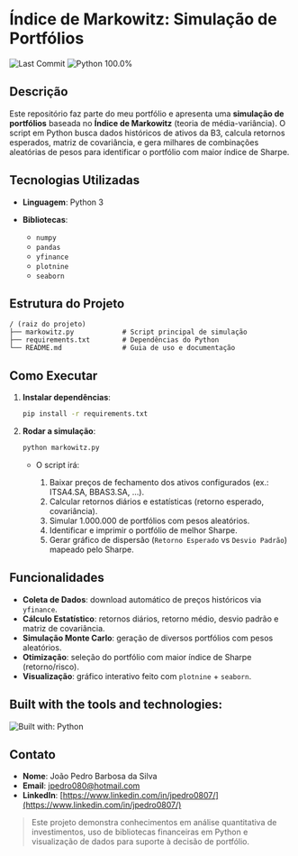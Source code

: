 # Índice de Markowitz: Simulação de Portfólios

<!-- Badges -->

![Last Commit](https://img.shields.io/github/last-commit/jpedro0807/modelo_de_markowitz?style=flat-square)
![Python 100.0%](https://img.shields.io/badge/Python-100%25-blue?style=flat-square\&logo=python)


## Descrição

Este repositório faz parte do meu portfólio e apresenta uma **simulação de portfólios** baseada no **Índice de Markowitz** (teoria de média-variância). O script em Python busca dados históricos de ativos da B3, calcula retornos esperados, matriz de covariância, e gera milhares de combinações aleatórias de pesos para identificar o portfólio com maior índice de Sharpe.

## Tecnologias Utilizadas

* **Linguagem**: Python 3
* **Bibliotecas**:

  * `numpy`
  * `pandas`
  * `yfinance`
  * `plotnine`
  * `seaborn`

## Estrutura do Projeto

```
/ (raiz do projeto)
├── markowitz.py            # Script principal de simulação
├── requirements.txt        # Dependências do Python
└── README.md               # Guia de uso e documentação
```

## Como Executar

1. **Instalar dependências**:

   ```bash
   pip install -r requirements.txt
   ```
2. **Rodar a simulação**:

   ```bash
   python markowitz.py
   ```

   * O script irá:

     1. Baixar preços de fechamento dos ativos configurados (ex.: ITSA4.SA, BBAS3.SA, ...).
     2. Calcular retornos diários e estatísticas (retorno esperado, covariância).
     3. Simular 1.000.000 de portfólios com pesos aleatórios.
     4. Identificar e imprimir o portfólio de melhor Sharpe.
     5. Gerar gráfico de dispersão (`Retorno Esperado` vs `Desvio Padrão`) mapeado pelo Sharpe.

## Funcionalidades

* **Coleta de Dados**: download automático de preços históricos via `yfinance`.
* **Cálculo Estatístico**: retornos diários, retorno médio, desvio padrão e matriz de covariância.
* **Simulação Monte Carlo**: geração de diversos portfólios com pesos aleatórios.
* **Otimização**: seleção do portfólio com maior índice de Sharpe (retorno/risco).
* **Visualização**: gráfico interativo feito com `plotnine` + `seaborn`.

## Built with the tools and technologies:

![Built with: Python](https://img.shields.io/badge/Built%20with-Python-lightgrey?style=flat-square\&logo=python\&logoColor=black)

## Contato

* **Nome**: João Pedro Barbosa da Silva
* **Email**: [jpedro080@hotmail.com](mailto:jpedro080@hotmail.com)
* **LinkedIn**: [https://www.linkedin.com/in/jpedro0807/](https://www.linkedin.com/in/jpedro0807/)

> Este projeto demonstra conhecimentos em análise quantitativa de investimentos, uso de bibliotecas financeiras em Python e visualização de dados para suporte à decisão de portfólio.
